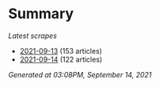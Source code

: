 # Summary
*Latest scrapes*
* [2021-09-13](https://github.com/nuuuwan/news_lk/blob/data/news_lk.2021-09-13.json) (153 articles)
* [2021-09-14](https://github.com/nuuuwan/news_lk/blob/data/news_lk.2021-09-14.json) (122 articles)

*Generated at 03:08PM, September 14, 2021*